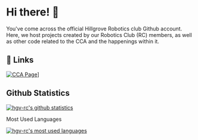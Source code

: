 
# Hi there! 👋
You've come across the official Hillgrove Robotics club Github account. Here, we host projects created by our Robotics Club (RC) members, as well as other code related to the CCA and the happenings within it.


## 🔗 Links
[![CCA Page](https://img.shields.io/badge/CCA%20Page%20-%23E34F26.svg?&style=for-the-badge&logoColor=white)](https://sites.google.com/moe.edu.sg/hgv-cca/clubs-societies/robotics-club)]


## Github Statistics
[![hgv-rc's github statistics](https://github-readme-stats.vercel.app/api?username=hgv-rc&show_icons=true&theme=dracula)](https://github.com/hgv-rc/hgv-rc)

Most Used Languages

[![hgv-rc's most used languages](https://github-readme-stats.vercel.app/api/top-langs/?username=hgv-rc&layout=donut)](https://github.com/hgv-rc/hgv-rc)

